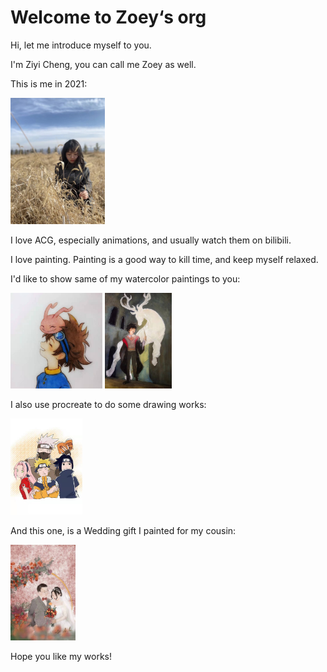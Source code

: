 #  Welcome to Zoey‘s org

Hi, let me introduce myself to you.

I'm Ziyi Cheng, you can call me Zoey as well.

This is me in 2021:

<img src="picture/2021197.jpg" alt="me" style="zoom:20%;" />



I love ACG, especially animations, and usually watch them on bilibili.

I love painting. Painting is a good way to kill time, and keep myself relaxed.

I'd like to show same of my watercolor paintings to you:

<img src="picture/微信图片_20220103225211.jpg" alt="taichi" style="zoom:15%;" />

<img src="picture/微信图片_20220103225334.jpg" alt="harry" style="zoom:15%;" />

I also use procreate to do some drawing works:

<img src="picture/微信图片_20220103225345.jpg" alt="naruto" style="zoom:15%;" />

And this one, is a Wedding gift I painted for my cousin:

<img src="picture/微信图片_20220103225340.jpg" alt="wedding" style="zoom:15%;" />

Hope you like my works!